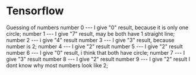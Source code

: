 # Tensorflow
Guessing of numbers
number 0 --- I give "0" result, because it is only one circle;
number 1 --- I give "7" result, may be both have 1 straight line;
number 2 --- i give "4" result
number 3 --- I give "3" result, because number is 2;
number 4 --- I give "2" result
number 5 --- I give "2" result
number 6 --- I give "0" result, i think that both have circle;
number 7 --- I give "3" result
number 8 --- I give "2" result
number 9 --- I give "2" result
I dont know why most numbers look like 2;
